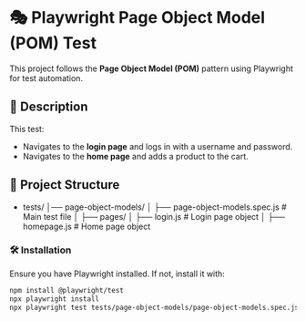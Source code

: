 # 🎭 Playwright Page Object Model (POM) Test

This project follows the **Page Object Model (POM)** pattern using Playwright for test automation.

## 📌 Description

This test:

- Navigates to the **login page** and logs in with a username and password.
- Navigates to the **home page** and adds a product to the cart.

## 📂 Project Structure

- tests/ │── page-object-models/ │ ├── page-object-models.spec.js # Main test file │ ├── pages/ │ ├── login.js # Login page object │ ├── homepage.js # Home page object

### 🛠 Installation

Ensure you have Playwright installed. If not, install it with:

```sh
npm install @playwright/test
npx playwright install
npx playwright test tests/page-object-models/page-object-models.spec.js --project=chromium --headed
```
